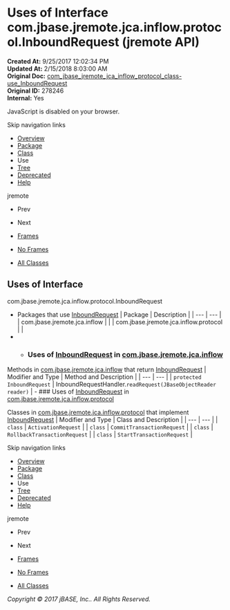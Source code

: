 # Uses of Interface com.jbase.jremote.jca.inflow.protocol.InboundRequest (jremote   API)

**Created At:** 9/25/2017 12:02:34 PM  
**Updated At:** 2/15/2018 8:03:00 AM  
**Original Doc:** [com_jbase_jremote_jca_inflow_protocol_class-use_InboundRequest](https://docs.jbase.com/39265-class-use/com_jbase_jremote_jca_inflow_protocol_class-use_InboundRequest)  
**Original ID:** 278246  
**Internal:** Yes  

<!--<br>    try {<br>        if (location.href.indexOf('is-external=true') == -1) {<br>            parent.document.title="Uses of Interface com.jbase.jremote.jca.inflow.protocol.InboundRequest (jremote   API)";<br>        }<br>    }<br>    catch(err) {<br>    }<br>//-->
JavaScript is disabled on your browser.

Skip navigation links

- [Overview](../../../../../../../overview-summary.html)
- [Package](./../../com.jbase.jremote.jca.inflow.protocol-%28jremote---api%29)
- [Class](./../../inboundrequest-%28jremote-api%29 "interface in com.jbase.jremote.jca.inflow.protocol")
- Use
- [Tree](./../../com.jbase.jremote.jca.inflow.protocol-class-hierarchy-%28jremote---api%29)
- [Deprecated](../../../../../../../deprecated-list.html)
- [Help](../../../../../../../help-doc.html)


jremote <br>

- Prev
- Next


- [Frames](./.)
- [No Frames](./.)


- [All Classes](../../../../../../../allclasses-noframe.html)


<!--<br>  allClassesLink = document.getElementById("allclasses\_navbar\_top");<br>  if(window==top) {<br>    allClassesLink.style.display = "block";<br>  }<br>  else {<br>    allClassesLink.style.display = "none";<br>  }<br>  //-->

## Uses of Interface
com.jbase.jremote.jca.inflow.protocol.InboundRequest

- Packages that use [InboundRequest](./../../inboundrequest-%28jremote-api%29 "interface in com.jbase.jremote.jca.inflow.protocol") | Package | Description |
| --- | --- |
| com.jbase.jremote.jca.inflow |   |
| com.jbase.jremote.jca.inflow.protocol |   |
- - ### Uses of [InboundRequest](./../../inboundrequest-%28jremote-api%29 "interface in com.jbase.jremote.jca.inflow.protocol") in [com.jbase.jremote.jca.inflow](./../../../com.jbase.jremote.jca.inflow-%28jremote---api%29)


Methods in [com.jbase.jremote.jca.inflow](./../../../com.jbase.jremote.jca.inflow-%28jremote---api%29) that return [InboundRequest](./../../inboundrequest-%28jremote-api%29 "interface in com.jbase.jremote.jca.inflow.protocol") | Modifier and Type | Method and Description |
| --- | --- |
| `protected InboundRequest` | InboundRequestHandler.`readRequest(JBaseObjectReader reader)`  |
    - ### Uses of [InboundRequest](./../../inboundrequest-%28jremote-api%29 "interface in com.jbase.jremote.jca.inflow.protocol") in [com.jbase.jremote.jca.inflow.protocol](./../../com.jbase.jremote.jca.inflow.protocol-%28jremote---api%29)


Classes in [com.jbase.jremote.jca.inflow.protocol](./../../com.jbase.jremote.jca.inflow.protocol-%28jremote---api%29) that implement [InboundRequest](./../../inboundrequest-%28jremote-api%29 "interface in com.jbase.jremote.jca.inflow.protocol") | Modifier and Type | Class and Description |
| --- | --- |
| `class` | `ActivationRequest`  |
| `class` | `CommitTransactionRequest`  |
| `class` | `RollbackTransactionRequest`  |
| `class` | `StartTransactionRequest`  |

Skip navigation links

- [Overview](../../../../../../../overview-summary.html)
- [Package](./../../com.jbase.jremote.jca.inflow.protocol-%28jremote---api%29)
- [Class](./../../inboundrequest-%28jremote-api%29 "interface in com.jbase.jremote.jca.inflow.protocol")
- Use
- [Tree](./../../com.jbase.jremote.jca.inflow.protocol-class-hierarchy-%28jremote---api%29)
- [Deprecated](../../../../../../../deprecated-list.html)
- [Help](../../../../../../../help-doc.html)


jremote <br>

- Prev
- Next


- [Frames](./.)
- [No Frames](./.)


- [All Classes](../../../../../../../allclasses-noframe.html)


<!--<br>  allClassesLink = document.getElementById("allclasses\_navbar\_bottom");<br>  if(window==top) {<br>    allClassesLink.style.display = "block";<br>  }<br>  else {<br>    allClassesLink.style.display = "none";<br>  }<br>  //-->

*Copyright © 2017 jBASE, Inc.. All Rights Reserved.*
